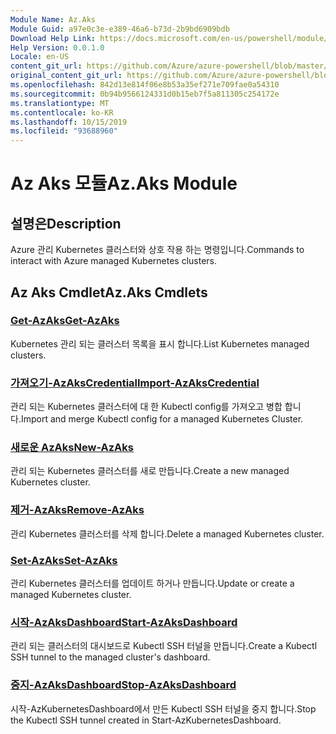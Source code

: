 ```yaml
---
Module Name: Az.Aks
Module Guid: a97e0c3e-e389-46a6-b73d-2b9bd6909bdb
Download Help Link: https://docs.microsoft.com/en-us/powershell/module/az.aks
Help Version: 0.0.1.0
Locale: en-US
content_git_url: https://github.com/Azure/azure-powershell/blob/master/src/Aks/Aks/help/Az.Aks.md
original_content_git_url: https://github.com/Azure/azure-powershell/blob/master/src/Aks/Aks/help/Az.Aks.md
ms.openlocfilehash: 842d13e814f06e8b53a35ef271e709fae0a54310
ms.sourcegitcommit: 0b94b9566124331d0b15eb7f5a811305c254172e
ms.translationtype: MT
ms.contentlocale: ko-KR
ms.lasthandoff: 10/15/2019
ms.locfileid: "93688960"
---
```

# <span data-ttu-id="2518e-101">Az Aks 모듈</span><span class="sxs-lookup"><span data-stu-id="2518e-101">Az.Aks Module</span></span>
## <span data-ttu-id="2518e-102">설명은</span><span class="sxs-lookup"><span data-stu-id="2518e-102">Description</span></span>
<span data-ttu-id="2518e-103">Azure 관리 Kubernetes 클러스터와 상호 작용 하는 명령입니다.</span><span class="sxs-lookup"><span data-stu-id="2518e-103">Commands to interact with Azure managed Kubernetes clusters.</span></span>

## <span data-ttu-id="2518e-104">Az Aks Cmdlet</span><span class="sxs-lookup"><span data-stu-id="2518e-104">Az.Aks Cmdlets</span></span>
### [<span data-ttu-id="2518e-105">Get-AzAks</span><span class="sxs-lookup"><span data-stu-id="2518e-105">Get-AzAks</span></span>](Get-AzAks.md)
<span data-ttu-id="2518e-106">Kubernetes 관리 되는 클러스터 목록을 표시 합니다.</span><span class="sxs-lookup"><span data-stu-id="2518e-106">List Kubernetes managed clusters.</span></span>

### [<span data-ttu-id="2518e-107">가져오기-AzAksCredential</span><span class="sxs-lookup"><span data-stu-id="2518e-107">Import-AzAksCredential</span></span>](Import-AzAksCredential.md)
<span data-ttu-id="2518e-108">관리 되는 Kubernetes 클러스터에 대 한 Kubectl config를 가져오고 병합 합니다.</span><span class="sxs-lookup"><span data-stu-id="2518e-108">Import and merge Kubectl config for a managed Kubernetes Cluster.</span></span>

### [<span data-ttu-id="2518e-109">새로운 AzAks</span><span class="sxs-lookup"><span data-stu-id="2518e-109">New-AzAks</span></span>](New-AzAks.md)
<span data-ttu-id="2518e-110">관리 되는 Kubernetes 클러스터를 새로 만듭니다.</span><span class="sxs-lookup"><span data-stu-id="2518e-110">Create a new managed Kubernetes cluster.</span></span>

### [<span data-ttu-id="2518e-111">제거-AzAks</span><span class="sxs-lookup"><span data-stu-id="2518e-111">Remove-AzAks</span></span>](Remove-AzAks.md)
<span data-ttu-id="2518e-112">관리 Kubernetes 클러스터를 삭제 합니다.</span><span class="sxs-lookup"><span data-stu-id="2518e-112">Delete a managed Kubernetes cluster.</span></span>

### [<span data-ttu-id="2518e-113">Set-AzAks</span><span class="sxs-lookup"><span data-stu-id="2518e-113">Set-AzAks</span></span>](Set-AzAks.md)
<span data-ttu-id="2518e-114">관리 Kubernetes 클러스터를 업데이트 하거나 만듭니다.</span><span class="sxs-lookup"><span data-stu-id="2518e-114">Update or create a managed Kubernetes cluster.</span></span>

### [<span data-ttu-id="2518e-115">시작-AzAksDashboard</span><span class="sxs-lookup"><span data-stu-id="2518e-115">Start-AzAksDashboard</span></span>](Start-AzAksDashboard.md)
<span data-ttu-id="2518e-116">관리 되는 클러스터의 대시보드로 Kubectl SSH 터널을 만듭니다.</span><span class="sxs-lookup"><span data-stu-id="2518e-116">Create a Kubectl SSH tunnel to the managed cluster's dashboard.</span></span>

### [<span data-ttu-id="2518e-117">중지-AzAksDashboard</span><span class="sxs-lookup"><span data-stu-id="2518e-117">Stop-AzAksDashboard</span></span>](Stop-AzAksDashboard.md)
<span data-ttu-id="2518e-118">시작-AzKubernetesDashboard에서 만든 Kubectl SSH 터널을 중지 합니다.</span><span class="sxs-lookup"><span data-stu-id="2518e-118">Stop the Kubectl SSH tunnel created in Start-AzKubernetesDashboard.</span></span>

